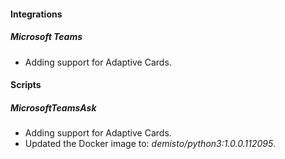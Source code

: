 
#### Integrations

##### Microsoft Teams

- Adding support for Adaptive Cards. 

#### Scripts

##### MicrosoftTeamsAsk

- Adding support for Adaptive Cards.
- Updated the Docker image to: *demisto/python3:1.0.0.112095*.
